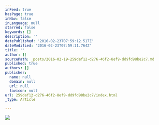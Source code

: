 ```yaml
---
inFeed: true
hasPage: true
inNav: false
inLanguage: null
starred: false
keywords: []
description: ''
datePublished: '2016-02-23T07:59:12.517Z'
dateModified: '2016-02-23T07:59:11.764Z'
title: ''
author: []
sourcePath: _posts/2016-02-19-259def12-d276-46f2-8ef9-dd9fd98be2c7.md
published: true
authors: []
publisher:
  name: null
  domain: null
  url: null
  favicon: null
url: 259def12-d276-46f2-8ef9-dd9fd98be2c7/index.html
_type: Article

---
```

![](https://the-grid-user-content.s3-us-west-2.amazonaws.com/327c503f-da4a-4a5b-85ea-5523b2313ce5.jpg)